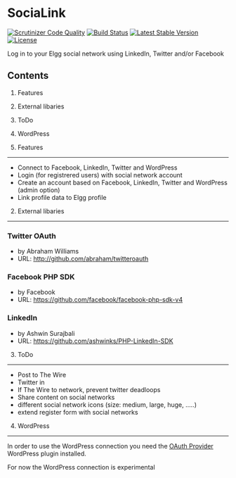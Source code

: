 SociaLink
=========

[![Scrutinizer Code Quality](https://scrutinizer-ci.com/g/ColdTrick/socialink/badges/quality-score.png?b=master)](https://scrutinizer-ci.com/g/ColdTrick/socialink/?branch=master)
[![Build Status](https://scrutinizer-ci.com/g/ColdTrick/socialink/badges/build.png?b=master)](https://scrutinizer-ci.com/g/ColdTrick/socialink/build-status/master)
[![Latest Stable Version](https://poser.pugx.org/coldtrick/socialink/v/stable.svg)](https://packagist.org/packages/coldtrick/socialink)
[![License](https://poser.pugx.org/coldtrick/socialink/license.svg)](https://packagist.org/packages/coldtrick/socialink)

Log in to your Elgg social network using LinkedIn, Twitter and/or Facebook

Contents
--------

1. Features
2. External libaries
3. ToDo
4. WordPress

1. Features
-----------

- Connect to Facebook, LinkedIn, Twitter and WordPress
- Login (for registrered users) with social network account
- Create an account based on Facebook, LinkedIn, Twitter and WordPress (admin option)
- Link profile data to Elgg profile

2. External libaries
--------------------

### Twitter OAuth

- by Abraham Williams
- URL: http://github.com/abraham/twitteroauth

### Facebook PHP SDK

- by Facebook
- URL: https://github.com/facebook/facebook-php-sdk-v4

### LinkedIn

- by Ashwin Surajbali
- URL: https://github.com/ashwinks/PHP-LinkedIn-SDK

3. ToDo
-------

- Post to The Wire
- Twitter in
- If The Wire to network, prevent twitter deadloops
- Share content on social networks
- different social network icons (size: medium, large, huge, .....)
- extend register form with social networks

4. WordPress
------------

In order to use the WordPress connection you need the [OAuth Provider](http://wordpress.org/extend/plugins/oauth-provider/) WordPress plugin installed.

For now the WordPress connection is experimental